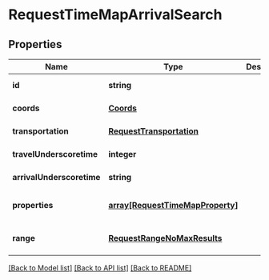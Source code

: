 # RequestTimeMapArrivalSearch

## Properties
Name | Type | Description | Notes
------------ | ------------- | ------------- | -------------
**id** | **string** |  | [default to null]
**coords** | [**Coords**](Coords.md) |  | [default to null]
**transportation** | [**RequestTransportation**](RequestTransportation.md) |  | [default to null]
**travelUnderscoretime** | **integer** |  | [default to null]
**arrivalUnderscoretime** | **string** |  | [default to null]
**properties** | [**array[RequestTimeMapProperty]**](RequestTimeMapProperty.md) |  | [optional] [default to null]
**range** | [**RequestRangeNoMaxResults**](RequestRangeNoMaxResults.md) |  | [optional] [default to null]

[[Back to Model list]](../README.md#documentation-for-models) [[Back to API list]](../README.md#documentation-for-api-endpoints) [[Back to README]](../README.md)


